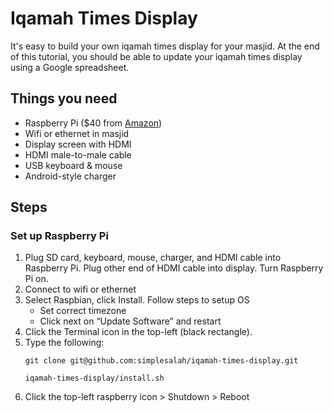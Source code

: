 # Iqamah Times Display
It's easy to build your own iqamah times display for your masjid. At the end of this tutorial, you should be able to update your iqamah times display using a Google spreadsheet.

## Things you need
* Raspberry Pi ($40 from [Amazon](https://www.amazon.com/dp/B07JR3M7FY))
* Wifi or ethernet in masjid
* Display screen with HDMI
* HDMI male-to-male cable
* USB keyboard & mouse 
* Android-style charger

## Steps 

### Set up Raspberry Pi
1. Plug SD card, keyboard, mouse, charger, and HDMI cable into Raspberry Pi. Plug other end of HDMI cable into display. Turn Raspberry Pi on.
2. Connect to wifi or ethernet
3. Select Raspbian, click Install. Follow steps to setup OS
    * Set correct timezone
    * Click next on “Update Software” and restart
4. Click the Terminal icon in the top-left (black rectangle).
5. Type the following:
    ```
    git clone git@github.com:simplesalah/iqamah-times-display.git

    iqamah-times-display/install.sh
    ```
6. Click the top-left raspberry icon > Shutdown > Reboot
